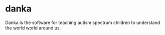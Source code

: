 danka
=====

Danka is the software for teaching autism spectrum children to understand the world world around us.
